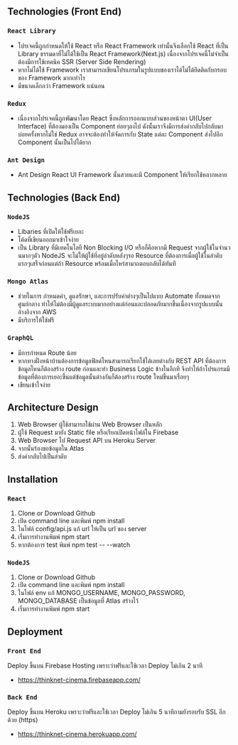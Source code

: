 ## Technologies (Front End)

### `React Library`
* โปรเจคนี้ถูกกำหนดให้ใช้ React หรือ React Framework เท่านั้นจึงเลือกใช้ React ที่เป็น Library ธรรมดาที่ไม่ได้ใช้เป็น React Framework(Next.js) เนื่องจากโปรเจคนี้ไม่จำเป็นต้องมีการใช้เทคนิค SSR (Server Side Rendering)
* หากไม่ได้ใช้ Framework เราสามารถเขียนโปรแกรมในรูปแบบของเราได้ไม่ได้ยึดติดกับกรอบของ Framework มากเท่าไร
* มีขนาดเล็กกว่า Framework แน่นอน
### `Redux`
* เนื่องจากโปรเจคนี้ถูกพัฒนาโดย React ซึ่งหลักการออกแบบส่วนของหน้าตา UI(User Interface) ที่ต้องมองเป็น Component ย่อยๆลงไป ดังนั้นเราจึงมีการส่งค่ากลับไปกลับมาบ่อยครั้งหากไม่ใช่ Redux อาจจะต้องทำให้จัดการกับ State แต่ละ Component ส่งไปอีก Component นั้นเป็นไปได้ยาก
### `Ant Design`
* Ant Design React UI Framework นั้นสวยและมี Component ให้เรียกใช้หลากหลาย

## Technologies (Back End)

### `NodeJS`
* Libaries ที่เปิดให้ใช้ฟรีเยอะ
* โค้ดที่เขียนออกมาเข้าใจง่าย
* เป็น Library ที่มีเทคโนโลยี Non Blocking I/O  หรือก็คือหากมี Request จากผู้ใช้ในจำนวนมากๆตัว NodeJS จะไม่ให้ผู้ใช้ที่อยู่ลำดับหลังๆรอ Resource ที่ต้องการเมื่อผู้ใช้ในลำดับแรกๆเสร็จก่อนแต่ถ้า Resource พร้อมเมื่อไหร่สามาถตอบกลับได้ทันที
### `Mongo Atlas`
* ช่วยในการ กำหนดค่า, ดูแลรักษา, และการปรับค่าต่างๆเป็นไปแบบ Automate ทั้งหมดจากศูนย์กลาง ทำให้ไม่ต้องมีผู้ดูแลระบบมากอย่างแต่ก่อนและปลอดภัยมากขึ้นเนื่องจากรูปแบบนั้นอ้างอิงจาก AWS
* มีบริการให้ใช้ฟรี
### `GraphQL`
* มีการกำหนด Route น้อย
* หากทางฝั่งหน้าบ้านต้องการข้อมูลฟิลด์ไหนสามารถเรียกใช้ได้เลยต่างกับ REST API ที่ต้องการข้อมูลไหนก็ต้องสร้าง route ก่อนและทำ Business Logic ข้างในอีกที จึงทำให้ถ้าโปรแกรมมีข้อมูลที่ต้องการเยอะขึ้นแต่ข้อมูลนั้นต่างกันก็ต้องสร้าง route ใหม่ขึ้นมาเรื่อยๆ
* เขียนเข้าใจง่าย

## Architecture Design
1. Web Browser ผู้ใช้สามารถใช้ผ่าน Web Browser เป็นหลัก
2. ผู้ใช้ Request มายัง Static file หรือเรียกเปิดหน้าไฟล์ใน Firebase
3. Web Browser ไป Request API บน Heroku Server
4. จากนั้นร้องขอข้อมูลใน Atlas
5. ส่งค่ากลับไปเป็นลำดับ

## Installation 
### `React`
1. Clone or Download Github
2. เปิด command line และพิมพ์ npm install
3. ในไฟล์ config/api.js แก้ url ให้เป็น url ของ server
4. เริ่มการทำงานพิมพ์ npm start
5. หากต้องการ test พิมพ์ npm test -- --watch

### `NodeJS`
1. Clone or Download Github
2. เปิด command line และพิมพ์ npm install
3. ในไฟล์ env แก้ MONGO_USERNAME, MONGO_PASSWORD, MONGO_DATABASE เป็นข้อมูลที่ Atlas สร้างไว้
4. เริ่มการทำงานพิมพ์ npm start

## Deployment
### `Front End`
Deploy ขึ้นบน Firebase Hosting เพราะว่าฟรีและใช้เวลา Deploy ไม่เกิน 2 นาที
* https://thinknet-cinema.firebaseapp.com/

### `Back End`
Deploy ขึ้นบน Heroku เพราะว่าฟรีและใช้เวลา Deploy ไม่เกิน 5 นาทีถามยังรอบรับ SSL อีกด้วย (https)
* https://thinknet-cinema.herokuapp.com/

